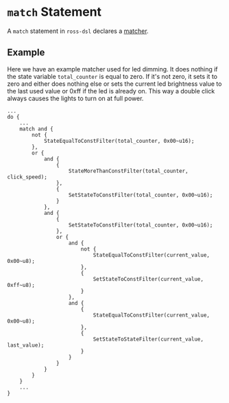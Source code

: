 # `match` Statement
A `match` statement in `ross-dsl` declares a [matcher](../../event_generation/MATCHERS.md).

## Example
Here we have an example matcher used for led dimming. It does nothing if the state variable `total_counter` is equal to zero. If it's not zero, it sets it to zero and either does nothing else or sets the current led brightness value to the last used value or 0xff if the led is already on. This way a double click always causes the lights to turn on at full power.
```
...
do {
    ...
    match and {
        not {
            StateEqualToConstFilter(total_counter, 0x00~u16);
        },
        or {
            and {
                {
                    StateMoreThanConstFilter(total_counter, click_speed);
                },
                {
                    SetStateToConstFilter(total_counter, 0x00~u16);
                }
            },
            and {
                {
                    SetStateToConstFilter(total_counter, 0x00~u16);
                },
                or {
                    and {
                        not {
                            StateEqualToConstFilter(current_value, 0x00~u8);
                        },
                        {
                            SetStateToConstFilter(current_value, 0xff~u8);
                        }
                    },
                    and {
                        {
                            StateEqualToConstFilter(current_value, 0x00~u8);
                        },
                        {
                            SetStateToStateFilter(current_value, last_value);
                        }
                    }
                }
            }
        }
    }
    ...
}
```
